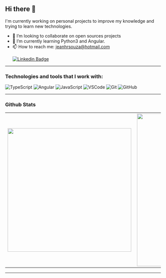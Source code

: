 ## Hi there 👋


I'm currently working on personal projects to improve my knowledge and trying to learn new technologies.

- 👯 I’m looking to collaborate on open sources projects
- 🌱 I’m currently learning Python3 and Angular.
- 📫 How to reach me: jeanhrsouza@hotmail.com <br/><br/>
[![Linkedin Badge](https://img.shields.io/badge/-LinkedIn-blue?style=flat-square&logo=Linkedin&logoColor=white&link=https://www.linkedin.com/in/jeanhrsouza)](https://www.linkedin.com/in/jeanhrsouza)

---
### Technologies and tools that I work with:
![TypeScript](https://img.shields.io/badge/-TypeScript-007ACC?style=flat-square&logo=typescript)
![Angular](https://img.shields.io/badge/-Angular-DD0031?style=flat-square&logo=angular)
![JavaScript](https://img.shields.io/badge/-JavaScript-black?style=flat-square&logo=javascript)
![VSCode](https://img.shields.io/badge/-VSCode-007ACC?style=flat-square&logo=visual-studio-code&logoColor=white)
![Git](https://img.shields.io/badge/-Git-black?style=flat-square&logo=git)
![GitHub](https://img.shields.io/badge/-GitHub-181717?style=flat-square&logo=github)

---
### Github Stats

<center>
  <table>
    <tr>
        <td><img width="400px" align="left" src="https://github-readme-stats.vercel.app/api/top-langs/?username=jeanhrsouza&layout=compact&theme=dark" /></td>
        <td><img width="495px" align="left" src="https://github-readme-stats.vercel.app/api?username=jeanhrsouza&show_icons=true&theme=dark" /></td>
    </tr>   
  </table>
</center>  

---
<!--
**jeanhrsouza/jeanhrsouza** is a ✨ _special_ ✨ repository because its `README.md` (this file) appears on your GitHub profile.

Here are some ideas to get you started:

- 🔭 I’m currently working on ...
- 🤔 I’m looking for help with ...
- 💬 Ask me about ...
- 😄 Pronouns: ...
- ⚡ Fun fact: ...
-->


